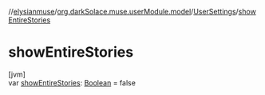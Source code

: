 //[elysianmuse](../../../index.md)/[org.darkSolace.muse.userModule.model](../index.md)/[UserSettings](index.md)/[showEntireStories](show-entire-stories.md)

# showEntireStories

[jvm]\
var [showEntireStories](show-entire-stories.md): [Boolean](https://kotlinlang.org/api/latest/jvm/stdlib/kotlin/-boolean/index.html) = false
